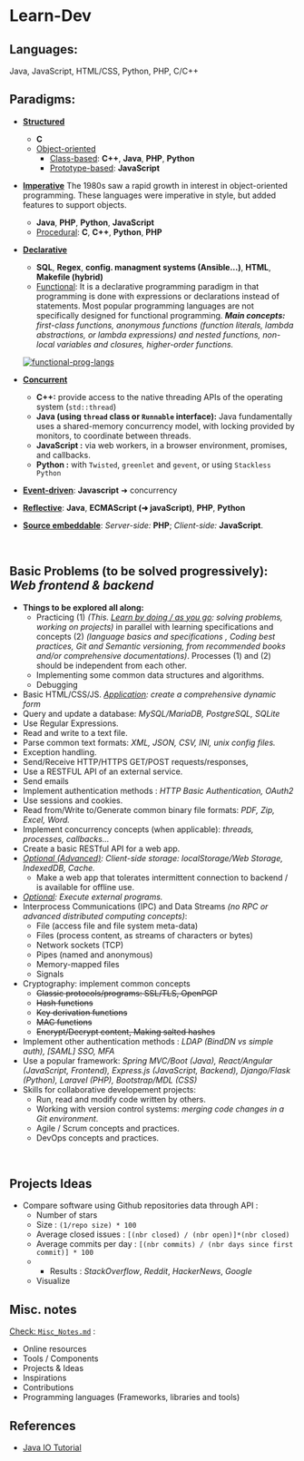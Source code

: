 # Learn-Dev

## Languages:
Java, JavaScript, HTML/CSS, Python, PHP, C/C++
<br>

## Paradigms:
- <u>**Structured**</u>
    - **C**
    - <u>Object-oriented</u>
        - <u>Class-based</u>: **C++**, **Java**, **PHP**, **Python**
        - <u>Prototype-based</u>: **JavaScript**
- <u>**Imperative**</u>
The 1980s saw a rapid growth in interest in object-oriented programming. These languages were imperative in style, but added features to support objects.
    - **Java**, **PHP**, **Python**, **JavaScript**
    - <u>Procedural</u>: **C**, **C++**, **Python**, **PHP**
- <u>**Declarative**</u>
    - **SQL**, **Regex**, **config. managment systems (Ansible...)**, **HTML**, **Makefile (hybrid)**
    - <u>Functional</u>: It is a declarative programming paradigm in that programming is done with expressions or declarations instead of statements.
    Most popular programming languages are not specifically designed for functional programming.
    _**Main concepts:** first-class functions, anonymous functions (function literals, lambda abstractions, or lambda expressions) and nested functions, non-local variables and closures, higher-order functions._

    [![functional-prog-langs](assets/functional-prog-langs.png)](https://en.wikipedia.org/wiki/First-class_function#Language_support)

- <u>**Concurrent**</u>
    - **C++:** provide access to the native threading APIs of the operating system (`std::thread`)
    - **Java (using `thread` class or `Runnable` interface):** Java fundamentally uses a shared-memory concurrency model, with locking provided by monitors, to coordinate between threads.
    - **JavaScript :** via web workers, in a browser environment, promises, and callbacks.
    - **Python :** with `Twisted`, `greenlet` and `gevent`, or using `Stackless Python`
- <u>**Event-driven**</u>: **Javascript** ➜ concurrency
- <u>**Reflective**</u>: **Java**, **ECMAScript (➜ javaScript)**, **PHP**, **Python**
- <u>**Source embeddable**</u>: _Server-side:_ **PHP**; _Client-side:_ **JavaScript**.
<br>

## Basic Problems (to be solved progressively): _Web frontend & backend_
- **Things to be explored all along:**
    - Practicing (1) _(This. <u>Learn by doing / as you go</u>: solving problems, working on projects)_ in parallel with learning specifications and concepts (2) _(language basics and specifications , Coding best practices, Git and Semantic versioning, from recommended books and/or comprehensive documentations)_. Processes (1) and (2) should be independent from each other.
    - Implementing some common data structures and algorithms.
    - Debugging
- Basic HTML/CSS/JS. _<u>Application</u>: create a comprehensive dynamic form_
- Query and update a database: _MySQL/MariaDB, PostgreSQL, SQLite_
- Use Regular Expressions.
- Read and write to a text file.
- Parse common text formats: _XML, JSON, CSV, INI, unix config files._
- Exception handling.
- Send/Receive HTTP/HTTPS GET/POST requests/responses,
- Use a RESTFUL API of an external service.
- Send emails
- Implement authentication methods : _HTTP Basic Authentication, OAuth2_
- Use sessions and cookies.
- Read from/Write to/Generate common binary file formats: _PDF, Zip, Excel, Word._
- Implement concurrency concepts (when applicable): _threads, processes, callbacks..._
- Create a basic RESTful API for a web app.
- _<u>Optional (Advanced)</u>: Client-side storage: localStorage/Web Storage, IndexedDB, Cache._
    - Make a web app that tolerates intermittent connection to backend / is available for offline use.
- _<u>Optional</u>: Execute external programs._
- Interprocess Communications (IPC) and Data Streams _(no RPC or advanced distributed computing concepts)_:
    - File (access file and file system meta-data)
    - Files (process content, as streams of characters or bytes)
    - Network sockets (TCP)
    - Pipes (named and anonymous)
    - Memory-mapped files
    - Signals
- Cryptography: implement common concepts
    - ~~Classic protocols/programs: SSL/TLS, OpenPGP~~
    - ~~Hash functions~~
    - ~~Key derivation functions~~
    - ~~MAC functions~~
    - ~~Encrypt/Decrypt content, Making salted hashes~~
- Implement other authentication methods : _LDAP (BindDN vs simple auth), [SAML] SSO, MFA_
- Use a popular framework: _Spring MVC/Boot (Java), React/Angular (JavaScript, Frontend), Express.js (JavaScript, Backend), Django/Flask (Python), Laravel (PHP), Bootstrap/MDL (CSS)_
- Skills for collaborative developement projects:
    - Run, read and modify code written by others.
    - Working with version control systems: _merging code changes in a Git environment_.
    - Agile / Scrum concepts and practices.
    - DevOps concepts and practices.
<br>

## Projects Ideas
- Compare software using Github repositories data through API :
    - Number of stars
    - Size : `(1/repo size) * 100`
    - Average closed issues : `[(nbr closed) / (nbr open)]*(nbr closed)`
    - Average commits per day  : `[(nbr commits) / (nbr days since first commit)] * 100`
    - + Results : _StackOverflow_, _Reddit_, _HackerNews_, _Google_
    - Visualize


## Misc. notes

[Check: `Misc_Notes.md`](Misc_Notes.md) :
- Online resources
- Tools / Components
- Projects & Ideas
- Inspirations
- Contributions
- Programming languages (Frameworks, libraries and tools)

## References

- [Java IO Tutorial](http://tutorials.jenkov.com/java-io/index.html)

